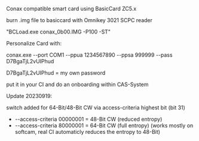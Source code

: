 Conax compatible smart card using BasicCard ZC5.x

burn .img file to basiccard with Omnikey 3021 SCPC reader

"BCLoad.exe conax_0b00.IMG -P100 -ST"

Personalize Card with:

conax.exe --port COM1 --ppua 1234567890 --ppsa 999999 --pass D7BgaTjL2vUIPhud

D7BgaTjL2vUIPhud = my own password

put it in your CI and do an onboarding within CAS-System 

Update 20230919:

switch added for 64-Bit/48-Bit CW via access-criteria highest bit (bit 31)
-	--access-criteria 00000001 = 48-Bit CW (reduced entropy)
-	--access-criteria 80000001 = 64-Bit CW (full entropy) (works mostly on softcam, real CI automaticly reduces the entropy to 48-Bit)
